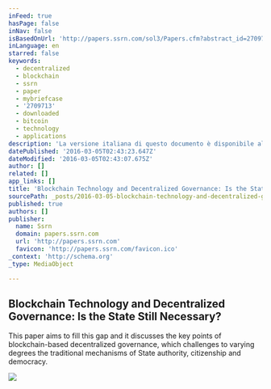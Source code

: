 ```yaml
---
inFeed: true
hasPage: false
inNav: false
isBasedOnUrl: 'http://papers.ssrn.com/sol3/Papers.cfm?abstract_id=2709713'
inLanguage: en
starred: false
keywords:
  - decentralized
  - blockchain
  - ssrn
  - paper
  - mybriefcase
  - '2709713'
  - downloaded
  - bitcoin
  - technology
  - applications
description: 'La versione italiana di questo documento è disponibile al seguente link: http://ssrn.com/abstract=2731132 The co'
datePublished: '2016-03-05T02:43:23.647Z'
dateModified: '2016-03-05T02:43:07.675Z'
author: []
related: []
app_links: []
title: 'Blockchain Technology and Decentralized Governance: Is the State Still Necessary? by Marcella Atzori :: SSRN'
sourcePath: _posts/2016-03-05-blockchain-technology-and-decentralized-governance-is-the-s.md
published: true
authors: []
publisher:
  name: Ssrn
  domain: papers.ssrn.com
  url: 'http://papers.ssrn.com'
  favicon: 'http://papers.ssrn.com/favicon.ico'
_context: 'http://schema.org'
_type: MediaObject

---
```

<article style=""><h1>Blockchain Technology and Decentralized Governance: Is the State Still Necessary? </h1><p>This paper aims to fill this gap and it discusses the key points of blockchain-based decentralized governance, which challenges to varying degrees the traditional mechanisms of State authority, citizenship and democracy.</p><img src="https://s3-us-west-2.amazonaws.com/the-grid-img/p/2a60f5bfdaf15a7a293bd01a8a81762c333ba2b1.png" /></article>